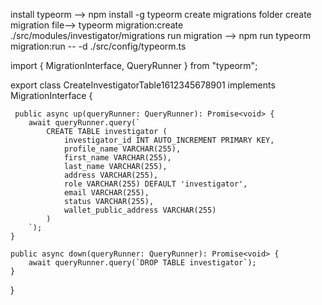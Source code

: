 install typeorm  --> npm install -g typeorm
create migrations folder
create migration file--> typeorm migration:create ./src/modules/investigator/migrations
run migration --> npm run typeorm migration:run -- -d ./src/config/typeorm.ts


import { MigrationInterface, QueryRunner } from "typeorm";

export class CreateInvestigatorTable1612345678901 implements MigrationInterface {

     public async up(queryRunner: QueryRunner): Promise<void> {
        await queryRunner.query(`
            CREATE TABLE investigator (
                investigator_id INT AUTO_INCREMENT PRIMARY KEY,
                profile_name VARCHAR(255),
                first_name VARCHAR(255),
                last_name VARCHAR(255),
                address VARCHAR(255),
                role VARCHAR(255) DEFAULT 'investigator',
                email VARCHAR(255),
                status VARCHAR(255),
                wallet_public_address VARCHAR(255)
            )
        `);
    }

    public async down(queryRunner: QueryRunner): Promise<void> {
        await queryRunner.query(`DROP TABLE investigator`);
    }
}
